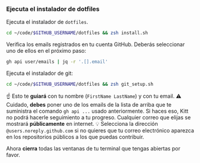 ### Ejecuta el instalador de dotfiles

Ejecuta el instalador de `dotfiles`.

```bash
cd ~/code/$GITHUB_USERNAME/dotfiles && zsh install.sh
```

Verifica los emails registrados en tu cuenta GitHub. Deberás seleccionar uno de ellos en el próximo paso:

```bash
gh api user/emails | jq -r '.[].email'
```

Ejecuta el instalador de git:

```bash
cd ~/code/$GITHUB_USERNAME/dotfiles && zsh git_setup.sh
```

:point_up: Esto te **guiará** con tu nombre (`FirstName LastName`) y con tu email.
:warning: Cuidado, **debes** poner uno de los emails de la lista de arriba que te suministra el comando `gh api ...` usado anteriormente. Si haces eso, Kitt no podrá hacerle seguimiento a tu progreso. Cualquier correo que elijas se mostrará **públicamente** en internet. 💡 Selecciona la dirección `@users.noreply.github.com` si no quieres que tu correo electrónico aparezca en los repositorios públicos a los que puedas contribuir.

Ahora **cierra** todas las ventanas de tu terminal que tengas abiertas por favor.
